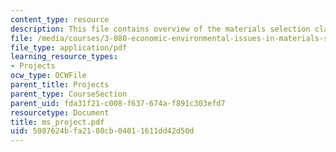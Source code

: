 ```yaml
---
content_type: resource
description: This file contains overview of the materials selection class project.
file: /media/courses/3-080-economic-environmental-issues-in-materials-selection-fall-2005/5087624bfa2180cb04011611dd42d50d_ms_project.pdf
file_type: application/pdf
learning_resource_types:
- Projects
ocw_type: OCWFile
parent_title: Projects
parent_type: CourseSection
parent_uid: fda31f21-c008-f637-674a-f891c303efd7
resourcetype: Document
title: ms_project.pdf
uid: 5087624b-fa21-80cb-0401-1611dd42d50d
---
```

